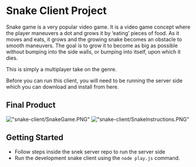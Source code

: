 # Snake Client Project

Snake game is a very popular video game. It is a video game concept where the player maneuvers a dot and grows it by ‘eating’ pieces of food. As it moves and eats, it grows and the growing snake becomes an obstacle to smooth maneuvers. The goal is to grow it to become as big as possible without bumping into the side walls, or bumping into itself, upon which it dies.

This is simply a multiplayer take on the genre.

Before you can run this client, you will need to be running the server side which you can download and install from here. 

## Final Product

!["snake-client/SnakeGame.PNG"](#)
!["snake-client/SnakeInstructions.PNG"](#)


## Getting Started

- Follow steps inside the snek server repo to run the server side
- Run the development snake client using the `node play.js` command.